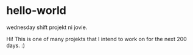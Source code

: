 # hello-world
wednesday shift projekt ni jovie.

Hi! This is one of many projekts that I intend to work on for the next 200 days. :)
